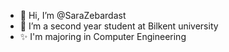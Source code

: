 - 👋 Hi, I’m @SaraZebardast
- 🌱 I’m a second year student at Bilkent university 
- ✨ I'm majoring in Computer Engineering 

<!---
SaraZebardast/SaraZebardast is a ✨ special ✨ repository because its `README.md` (this file) appears on your GitHub profile.
You can click the Preview link to take a look at your changes.
--->
